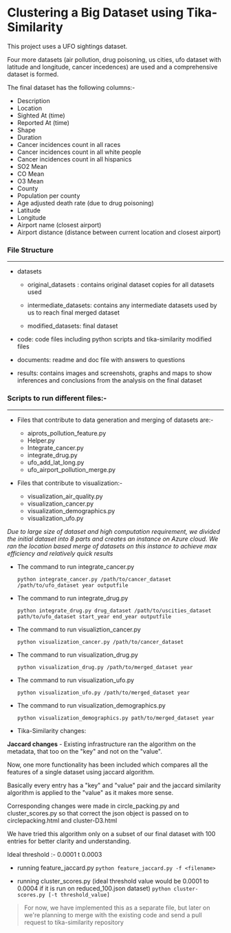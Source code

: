# Clustering a Big Dataset using Tika-Similarity

This project uses a UFO sightings dataset.

Four more datasets (air pollution, drug poisoning, us cities, ufo dataset with latitude and longitude, cancer incedences) are used and a comprehensive dataset is formed.

The final dataset has the following columns:-

  * Description
  * Location
  * Sighted At (time)
  * Reported At (time)
  * Shape
  * Duration
  * Cancer incidences count in all races
  * Cancer incidences count in all white people
  * Cancer incidences count in all hispanics
  * SO2 Mean
  * CO Mean
  * O3 Mean
  * County
  * Population per county
  * Age adjusted death rate (due to drug poisoning)
  * Latitude
  * Longitude
  * Airport name (closest airport)
  * Airport distance (distance between current location and closest airport)

  ### File Structure
  ---
  - datasets
  	
    - original_datasets : contains original dataset copies for all datasets used
   
    - intermediate_datasets: contains any intermediate datasets used by us to reach final merged dataset

    - modified_datasets: final dataset

  - code: code files including python scripts and tika-similarity modified files

  - documents: readme and doc file with answers to questions

  - results: contains images and screenshots, graphs and maps to show inferences and conclusions from the analysis on the final dataset
  
  ### Scripts to run different files:-
  ---
- Files that contribute to data generation and merging of datasets are:-

  - aiprots_pollution_feature.py
  - Helper.py
  - Integrate_cancer.py 
  - integrate_drug.py
  - ufo_add_lat_long.py
  - ufo_airport_pollution_merge.py

- Files that contribute to visualization:-

  - visualization_air_quality.py
  - visualization_cancer.py
  - visualization_demographics.py
  - visualization_ufo.py

*Due to large size of dataset and high computation requirement, we divided the initial dataset into 8 parts and creates an instance on Azure cloud. We ran the location based merge of datasets on this instance to achieve max efficiency and relatively quick results*

- The command to run integrate_cancer.py

  `python integrate_cancer.py /path/to/cancer_dataset /path/to/ufo_dataset year outputfile`

- The command to run integrate_drug.py

  `python integrate_drug.py drug_dataset /path/to/uscities_dataset path/to/ufo_dataset start_year end_year outputfile`

 - The command to run visualiztion_cancer.py 

   `python visualization_cancer.py /path/to/cancer_dataset`

 - The command to run visualization_drug.py

   `python visualization_drug.py /path/to/merged_dataset year`

 - The command to run visualization_ufo.py
   
   `python visualization_ufo.py /path/to/merged_dataset year`

 - The command to run visualization_demographics.py
   
   `python visualization_demographics.py path/to/merged_dataset year`

 - Tika-Similarity changes:
 	
  **Jaccard changes** - Existing infrastructure ran the algorithm on the metadata, that too on the "key" and not on the "value". 

Now, one more functionality has been included which compares all the features of a single dataset using jaccard algorithm. 

Basically every entry has a "key" and "value" pair and the jaccard similarity algorithm is applied to the "value" as it makes more sense. 

Corresponding changes were made in circle_packing.py and cluster_scores.py so that correct the json object is passed on to circlepacking.html and cluster-D3.html

We have tried this algorithm only on a subset of our final dataset with 100 entries for better clarity and understanding. 

Ideal threshold :- 0.0001 t 0.0003

- running feature_jaccard.py
  `python feature_jaccard.py -f <filename>`

- running cluster_scores.py (ideal threshold value would be 0.0001 to 0.0004 if it is run on reduced_100.json dataset)
  `python cluster-scores.py [-t threshold_value]`

> For now, we have implemented this as a separate file, but later on we're planning to merge with the existing code and send a pull request to tika-similarity repository

